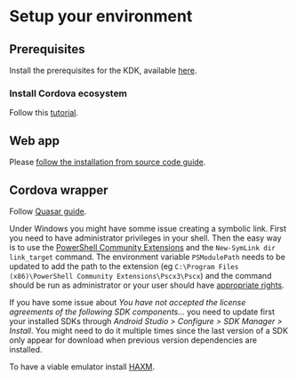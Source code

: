 # Setup your environment

## Prerequisites

Install the prerequisites for the KDK, available [here](https://kalisio.github.io/kdk/guides/development/setup.html).

### Install Cordova ecosystem

Follow this [tutorial](https://evothings.com/doc/build/cordova-install-windows.html).

## Web app

Please [follow the installation from source code guide](../installing-kapp.md#from-source-code).

## Cordova wrapper

Follow [Quasar guide](https://quasar.dev/quasar-cli/developing-cordova-apps/introduction).

Under Windows you might have somme issue creating a symbolic link. First you need to have administrator privileges in your shell. Then  the easy way is to use the [PowerShell Community Extensions](http://pscx.codeplex.com/) and the `New-SymLink dir link_target` command. The environment variable `PSModulePath` needs to be updated to add the path to the extension (eg `C:\Program Files (x86)\PowerShell Community Extensions\Pscx3\Pscx`) and the command should be run as administrator or your user should have [appropriate rights](http://superuser.com/questions/104845/permission-to-make-symbolic-links-in-windows-7).

If you have some issue about *You have not accepted the license agreements of the following SDK components...* you need to update first your installed SDKs through *Android Studio > Configure > SDK Manager > Install*. You might need to do it multiple times since the last version of a SDK only appear for download when previous version dependencies are installed.

To have a viable emulator install [HAXM](https://software.intel.com/en-us/articles/intel-hardware-accelerated-execution-manager-intel-haxm).
